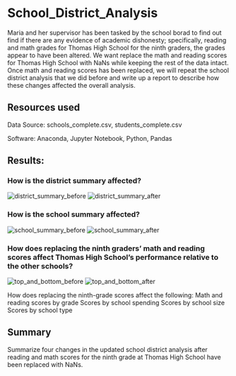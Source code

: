 # School_District_Analysis

Maria and her supervisor has been tasked by the school borad to find out find if there are any evidence of academic dishonesty; specifically, reading and math grades for Thomas High School for the ninth graders, the grades appear to have been altered. We want replace the math and reading scores for Thomas High School with NaNs while keeping the rest of the data intact. Once math and reading scores has been replaced, we will repeat the school district analysis that we did before and write up a report to describe how these changes affected the overall analysis.

## Resources used 
Data Source: schools_complete.csv, students_complete.csv

Software: Anaconda, Jupyter Notebook, Python, Pandas

## Results:
### How is the district summary affected?

![district_summary_before](https://user-images.githubusercontent.com/107021649/187833285-ca0e1de3-de63-4302-8735-024e5af9fde2.png)
![district_summary_after](https://user-images.githubusercontent.com/107021649/187833283-a61199a1-2344-4322-8e16-8cd4e6b2cb8f.png)


### How is the school summary affected?
![school_summary_before](https://user-images.githubusercontent.com/107021649/187833214-67e7d9a3-559a-4216-b10d-684fe53b86c0.png)
![school_summary_after](https://user-images.githubusercontent.com/107021649/187833160-a58f2fa7-f173-4615-8139-918205c206eb.png)

### How does replacing the ninth graders’ math and reading scores affect Thomas High School’s performance relative to the other schools?
![top_and_bottom_before](https://user-images.githubusercontent.com/107021649/187833349-92017f5e-2b03-4324-b17f-f8601df2f3b8.png)
![top_and_bottom_after](https://user-images.githubusercontent.com/107021649/187833346-3d8371c1-ac98-4292-b80e-a97a927215e2.png)


How does replacing the ninth-grade scores affect the following:
Math and reading scores by grade
Scores by school spending
Scores by school size
Scores by school type

## Summary
Summarize four changes in the updated school district analysis after reading and math scores for the ninth grade at Thomas High School have been replaced with NaNs.
